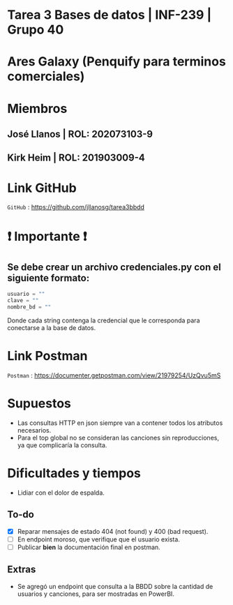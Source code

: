 # Tarea 3 Bases de datos | INF-239 | Grupo 40

# Ares Galaxy (Penquify para terminos comerciales)

# Miembros

## José Llanos | ROL: 202073103-9
## Kirk Heim | ROL: 201903009-4

# Link GitHub
`GitHub` : <https://github.com/jllanosg/tarea3bbdd>


# ❗  Importante ❗
## Se debe crear un archivo credenciales.py con el siguiente formato:
```python
usuario = ""
clave = ""
nombre_bd = ""
```
Donde cada string contenga la credencial que le corresponda para conectarse a la base de datos.

# Link Postman
`Postman` : <https://documenter.getpostman.com/view/21979254/UzQvu5mS>


# Supuestos
- Las consultas HTTP en json siempre van a contener todos los atributos necesarios.
- Para el top global no se consideran las canciones sin reproducciones, ya que complicaría la consulta.

# Dificultades y tiempos

- Lidiar con el dolor de espalda.

## To-do
- [X] Reparar mensajes de estado 404 (not found) y 400 (bad request).
- [ ] En endpoint moroso, que verifique que el usuario exista.
- [ ] Publicar **bien** la documentación final en postman.
## Extras
- Se agregó un endpoint que consulta a la BBDD sobre la cantidad de usuarios y canciones, para ser mostradas en PowerBI.
